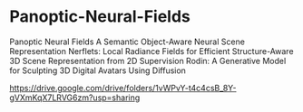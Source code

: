 # Panoptic-Neural-Fields
Panoptic Neural Fields A Semantic Object-Aware Neural Scene Representation
Nerflets: Local Radiance Fields for Efficient Structure-Aware 3D Scene Representation from 2D Supervision
Rodin: A Generative Model for Sculpting 3D Digital Avatars Using Diffusion

https://drive.google.com/drive/folders/1vWPvY-t4c4csB_8Y-gVXmKqX7LRVG6zm?usp=sharing
